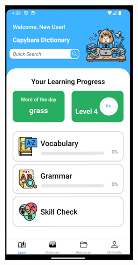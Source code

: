 ![alt text](https://github.com/tainangtre2k4/Capylingo-Final-Project/blob/master/assets/image.png?raw=true)